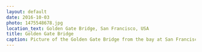 ```yaml
---
layout: default
date: 2016-10-03
photo: 1475548678.jpg
location_text: Golden Gate Bridge, San Francisco, USA
title: Golden Gate Bridge
caption: Picture of the Golden Gate Bridge from the bay at San Francisco.
---
```

